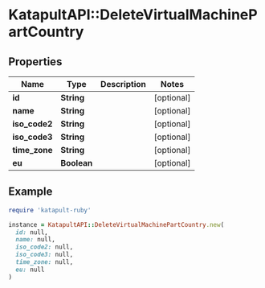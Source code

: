 # KatapultAPI::DeleteVirtualMachinePartCountry

## Properties

| Name | Type | Description | Notes |
| ---- | ---- | ----------- | ----- |
| **id** | **String** |  | [optional] |
| **name** | **String** |  | [optional] |
| **iso_code2** | **String** |  | [optional] |
| **iso_code3** | **String** |  | [optional] |
| **time_zone** | **String** |  | [optional] |
| **eu** | **Boolean** |  | [optional] |

## Example

```ruby
require 'katapult-ruby'

instance = KatapultAPI::DeleteVirtualMachinePartCountry.new(
  id: null,
  name: null,
  iso_code2: null,
  iso_code3: null,
  time_zone: null,
  eu: null
)
```

